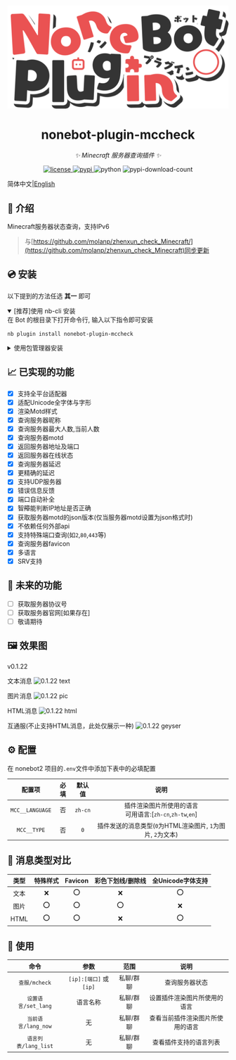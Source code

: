 <div align="center">
  <a href="https://v2.nonebot.dev/store"><img src="https://github.com/KomoriDev/nonebot-plugin-kawaii-status/raw/master/docs/NoneBotPlugin.svg" alt="NoneBotPluginLogo"></a>
</div>

<div align="center">

# nonebot-plugin-mccheck


_✨ Minecraft 服务器查询插件 ✨_


<a href="./LICENSE">
    <img src="https://img.shields.io/github/license/molanp/nonebot_plugin_mccheck.svg" alt="license">
</a>
<a href="https://pypi.python.org/pypi/nonebot-plugin-mccheck">
    <img src="https://img.shields.io/pypi/v/nonebot-plugin-mccheck.svg" alt="pypi">
</a>
<img src="https://img.shields.io/badge/python-3.9+-blue.svg" alt="python">
<img src="https://img.shields.io/pypi/dm/nonebot-plugin-mccheck" alt="pypi-download-count">
</div>

简体中文|[English](README_en.md)

## 📖 介绍

Minecraft服务器状态查询，支持IPv6

> 与[https://github.com/molanp/zhenxun_check_Minecraft/](https://github.com/molanp/zhenxun_check_Minecraft)同步更新

## 💿 安装

以下提到的方法任选 **其一** 即可

<details open>
<summary>[推荐]使用 nb-cli 安装</summary>
在 Bot 的根目录下打开命令行, 输入以下指令即可安装

```shell
nb plugin install nonebot-plugin-mccheck
```

</details>

<details>
<summary>使用包管理器安装</summary>
在 nonebot2 项目的插件目录下, 打开命令行, 根据你使用的包管理器, 输入相应的安装命令

```shell
pip install nonebot-plugin-mccheck
# or
pdm add nonebot-plugin-mccheck
# or
poetry add nonebot-plugin-mccheck
# or
conda install nonebot-plugin-mccheck
```

打开 nonebot2 项目根目录下的 `pyproject.toml` 文件, 在 `[tool.nonebot]` 部分追加写入
```toml
    plugin["nonebot_plugin_mccheck"]
```
</details>

## 📈 已实现的功能

- [x] 支持全平台适配器
- [x] 适配Unicode全字体与字形
- [x] 渲染Motd样式
- [x] 查询服务器昵称
- [x] 查询服务器最大人数,当前人数
- [x] 查询服务器motd
- [x] 返回服务器地址及端口
- [x] 返回服务器在线状态
- [x] 查询服务器延迟
- [x] 更精确的延迟
- [x] 支持UDP服务器
- [x] 错误信息反馈
- [x] 端口自动补全
- [x] 智~~障~~能判断IP地址是否正确
- [x] 获取服务器motd的json版本(仅当服务器motd设置为json格式时)
- [x] 不依赖任何外部api
- [x] 支持特殊端口查询(如`2`,`80`,`443`等)
- [x] 查询服务器favicon
- [x] 多语言
- [x] SRV支持

## 📑 未来的功能

- [ ] 获取服务器协议号
- [ ] 获取服务器官网[如果存在]
- [ ] 敬请期待

## 🖼️ 效果图

v0.1.22

文本消息
![0.1.22 text](https://github.com/user-attachments/assets/7099ded9-9c8c-482f-89e5-a68bd014e67a)

图片消息
![0.1.22 pic](https://github.com/user-attachments/assets/3ba422a4-bc41-4401-85c7-f5da2f693b03)

HTML消息
![0.1.22 html](https://github.com/user-attachments/assets/09396694-16a4-4907-8b25-3863b181a725)

互通服(不止支持HTML消息，此处仅展示一种)
![0.1.22 geyser](https://github.com/user-attachments/assets/3982c18a-7cc5-4eb2-9f0f-9ec2a16fed2f)


## ⚙️ 配置

在 nonebot2 项目的`.env`文件中添加下表中的必填配置

| 配置项 | 必填 | 默认值 | 说明 |
|:-----:|:----:|:----:|:----:|
| `MCC__LANGUAGE` | 否 | `zh-cn` | 插件渲染图片所使用的语言<br>可用语言:[`zh-cn`,`zh-tw`,`en`] |
| `MCC__TYPE` | 否 | `0` | 插件发送的消息类型(`0`为HTML渲染图片, `1`为图片, `2`为文本) |

## 🎲 消息类型对比

| 类型 | 特殊样式 | Favicon | 彩色下划线/删除线 | 全Unicode字体支持 |
|:-----:|:-----:|:-----:|:-----:|:-----:|
| 文本 | ❌ | ⭕ | ❌ | ⭕ |
| 图片 | ⭕ | ⭕ | ⭕ | ❌ |
| HTML | ⭕ | ⭕ | ❌ | ⭕ |

## 🎉 使用

|命令|参数|范围|说明|
|:---:|:---:|:---:|:---:|
|`查服/mcheck`|`[ip]:[端口]` 或 `[ip]`|私聊/群聊|查询服务器状态|
|`设置语言/set_lang`|语言名称|私聊/群聊|设置插件渲染图片所使用的语言|
|`当前语言/lang_now`|无|私聊/群聊|查看当前插件渲染图片所使用的语言|
|`语言列表/lang_list`|无|私聊/群聊|查看插件支持的语言列表|


